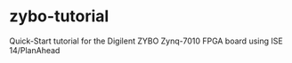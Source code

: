 zybo-tutorial
=============

Quick-Start tutorial for the Digilent ZYBO Zynq-7010 FPGA board using ISE 14/PlanAhead
